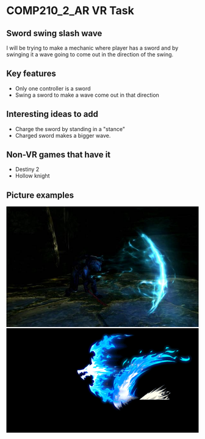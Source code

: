 # COMP210_2_AR VR Task

## Sword swing slash wave

I will be trying to make a mechanic where player has a sword and by swinging it a wave going to come out in the direction of the swing.



## Key features
* Only one controller is a sword
* Swing a sword to make a wave come out in that direction

## Interesting ideas to add
* Charge the sword by standing in a "stance"
* Charged sword makes a bigger wave.

## Non-VR games that have it

* Destiny 2
* Hollow knight


## Picture examples
![Wave example](Images/SwingWave.jpg)
![Gif that shows the swing mechanic](Images/gigaslasher-effect.gif)